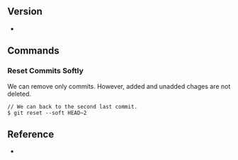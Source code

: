 ## Version
- 

## Commands

### Reset Commits Softly
We can remove only commits. However, added and unadded chages are not deleted.
```
// We can back to the second last commit.
$ git reset --soft HEAD~2
```

## Reference
- 
